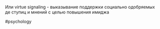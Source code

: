 Или virtue signaling - выказывание поддержки социально одобряемых де ступиц и мнений с целью повышения имиджа

#psychology